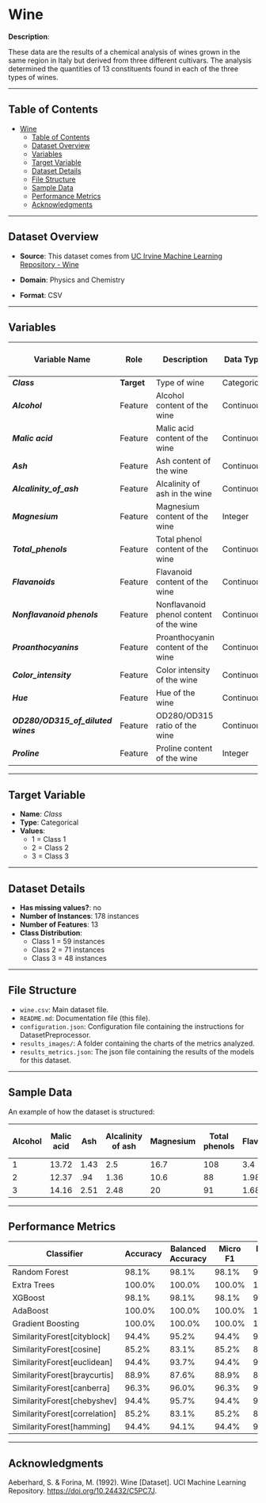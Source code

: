 # Wine

**Description**:

These data are the results of a chemical analysis of wines grown in the same region in Italy but derived from three different cultivars. The analysis determined the quantities of 13 constituents found in each of the three types of wines.

---

## Table of Contents
- [Wine](#wine)
  - [Table of Contents](#table-of-contents)
  - [Dataset Overview](#dataset-overview)
  - [Variables](#variables)
  - [Target Variable](#target-variable)
  - [Dataset Details](#dataset-details)
  - [File Structure](#file-structure)
  - [Sample Data](#sample-data)
  - [Performance Metrics](#performance-metrics)
  - [Acknowledgments](#acknowledgments)

---

## Dataset Overview

- **Source**: This dataset comes from [UC Irvine Machine Learning Repository - Wine](https://archive.ics.uci.edu/dataset/109/wine)

- **Domain**: Physics and Chemistry

- **Format**: CSV

---

## Variables

| Variable Name | Role | Description | Data Type | Range / Values |
|---|---|---|---|---|
| ***Class*** | **Target** | Type of wine | Categorical | 1, 2, 3 |
| ***Alcohol*** | Feature | Alcohol content of the wine | Continuous | - |
| ***Malic acid*** | Feature | Malic acid content of the wine | Continuous | - |
| ***Ash*** | Feature | Ash content of the wine | Continuous | - |
| ***Alcalinity_of_ash*** | Feature | Alcalinity of ash in the wine | Continuous | - |
| ***Magnesium*** | Feature | Magnesium content of the wine | Integer | - |
| ***Total_phenols*** | Feature | Total phenol content of the wine | Continuous | - |
| ***Flavanoids*** | Feature | Flavanoid content of the wine | Continuous | - |
| ***Nonflavanoid phenols*** | Feature | Nonflavanoid phenol content of the wine | Continuous | - |
| ***Proanthocyanins*** | Feature | Proanthocyanin content of the wine | Continuous | - |
| ***Color_intensity*** | Feature | Color intensity of the wine | Continuous | - |
| ***Hue*** | Feature | Hue of the wine | Continuous | - |
| ***OD280/OD315_of_diluted wines*** | Feature | OD280/OD315 ratio of the wine | Continuous | - |
| ***Proline*** | Feature | Proline content of the wine | Integer | - |

---

## Target Variable

- **Name**: *Class*
- **Type**: Categorical
- **Values**:
  - 1 = Class 1
  - 2 = Class 2
  - 3 = Class 3

---

## Dataset Details

- **Has missing values?**: no
- **Number of Instances**: 178 instances
- **Number of Features**: 13
- **Class Distribution**:
  - Class 1 = 59 instances
  - Class 2 = 71 instances
  - Class 3 = 48 instances

---

## File Structure

- `wine.csv`: Main dataset file.
- `README.md`: Documentation file (this file).
- `configuration.json`: Configuration file containing the instructions for DatasetPreprocessor.
- `results_images/`: A folder containing the charts of the metrics analyzed.
- `results_metrics.json`: The json file containing the results of the models for this dataset.

---

## Sample Data

An example of how the dataset is structured:

| Alcohol | Malic acid | Ash | Alcalinity of ash | Magnesium | Total phenols | Flavanoids | Nonflavanoid phenols | Proanthocyanins | Color intensity | Hue | OD280/OD315 of diluted wines | Proline | Class |
|---|---|---|---|---|---|---|---|---|---|---|---|---|---|
| 1 | 13.72 | 1.43 | 2.5 | 16.7 | 108 | 3.4 | 3.67 | .19 | 2.04 | 6.8 | .89 | 2.87 | 1285 |
| 2 | 12.37 | .94 | 1.36 | 10.6 | 88 | 1.98 | .57 | .28 | .42 | 1.95 | 1.05 | 1.82 | 520 |
| 3 | 14.16 | 2.51 | 2.48 | 20 | 91 | 1.68 | .7 | .44 | 1.24 | 9.7 | .62 | 1.71 | 660 |


---

## Performance Metrics

| Classifier | Accuracy | Balanced Accuracy | Micro F1 | Macro F1 | Training Time | Prediction Time | Total Time |
| --- | --- | --- | --- | --- | --- | --- | --- |
| Random Forest | 98.1% | 98.1% | 98.1% | 98.3% | 0.021s | 0.001s | 0.022s |
| Extra Trees | 100.0% | 100.0% | 100.0% | 100.0% | 0.016s | 0.001s | 0.017s |
| XGBoost | 98.1% | 98.1% | 98.1% | 98.3% | 0.017s | 0.001s | 0.018s |
| AdaBoost | 100.0% | 100.0% | 100.0% | 100.0% | 0.033s | 0.003s | 0.036s |
| Gradient Boosting | 100.0% | 100.0% | 100.0% | 100.0% | 0.069s | 0.001s | 0.070s |
| SimilarityForest[cityblock] | 94.4% | 95.2% | 94.4% | 95.1% | 0.092s | 0.002s | 0.095s |
| SimilarityForest[cosine] | 85.2% | 83.1% | 85.2% | 84.4% | 0.012s | 0.003s | 0.015s |
| SimilarityForest[euclidean] | 94.4% | 93.7% | 94.4% | 94.7% | 0.012s | 0.002s | 0.014s |
| SimilarityForest[braycurtis] | 88.9% | 87.6% | 88.9% | 87.9% | 0.022s | 0.002s | 0.025s |
| SimilarityForest[canberra] | 96.3% | 96.0% | 96.3% | 96.0% | 0.022s | 0.003s | 0.025s |
| SimilarityForest[chebyshev] | 94.4% | 95.7% | 94.4% | 94.4% | 0.012s | 0.002s | 0.014s |
| SimilarityForest[correlation] | 85.2% | 83.1% | 85.2% | 84.4% | 0.022s | 0.002s | 0.024s |
| SimilarityForest[hamming] | 94.4% | 94.1% | 94.4% | 94.7% | 0.023s | 0.003s | 0.026s |

---

## Acknowledgments

Aeberhard, S. & Forina, M. (1992). Wine [Dataset]. UCI Machine Learning Repository. https://doi.org/10.24432/C5PC7J.
